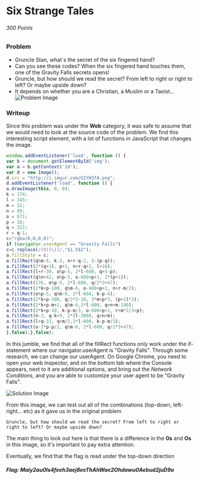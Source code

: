 # Six Strange Tales
###### 300 Points

### Problem
- Gruncle Stan, what`s the secret of the six fingered hand? 
- Can you see these codes? When the six fingered hand touches them, one of the Gravity Falls secrets opens! 
- Gruncle, but how should we read the secret? From left to right or right to left? Or maybe upside down? 
- It depends on whether you are a Christian, a Muslim or a Taoist... 
![Problem Image](https://github.com/SST-CTF/writeups/blob/master/Juniors%20CTF/Six%20Strange%20Tales/StrangeTalesProblem.PNG)

### Writeup
Since this problem was under the **Web** category, it was safe to assume that we would need to look at the source code of the problem.
We find this interesting script element, with a lot of functions in JavaScript that changes the image.

```javascript
window.addEventListener('load', function () {
var b = document.getElementById('img');
var a = b.getContext('2d');
var d = new Image();
d.src = "http://i.imgur.com/GIYH3fA.png";
d.addEventListener('load', function () {
a.drawImage(this, 0, 0);
k = 174;
l = 345;
m = 12; 
n = 89; 
o = 671;
p = 18;
q = 222;
r = q-1;
c="rgba(0,0,0,0)"; 
if (navigator.userAgent == "Gravity Falls") 
c=c.replace(/(0)(\))/,"$1.5$2");
a.fillStyle = c;         
a.fillRect(q%m-6, k-3, n+r-q-2, 5-(p-q));
a.fillRect(2*(q+1), p+1, n+r-q+2, l+16);
a.fillRect(l+r-30, o%p-5, 2*l-600, q+5-p);
a.fillRect(q%n+42, o%p-5, o-600+p+1, 2*(p+1));
a.fillRect(176, o%p-5, 2*l-600, q/2*3+47);
a.fillRect(2*k+p-100, q%m-6, o-600+p+1, n+r-m/2);
a.fillRect(o%p-5, q%m-6, 2*l-604, k-p-4);
a.fillRect(2*k+p-100, q/2*3-10, 3*m+p*3, (p+1)*3);
a.fillRect(2*k+p-m+2, q%m-6,2*l-600, q+n+m-190);
a.fillRect(2*k+p-10, k-p-m/3, o-600+p+1, r+m*2/3+p);
a.fillRect(n-3, q-k+9, 2*(l-300), q+n+m);
a.fillRect(l+q-31, q+m/2,2*l-600, k-p-m/3);
a.fillRect(o-2*p-p/2, q%m-6, 2*l-600, q/2*3+47);
},false);},false);
```

In this jumble, we find that all of the fillRect functions only work under the if-statement where our navigator.userAgent is "Gravity Falls".
Through some research, we can change our userAgent.
On Google Chrome, you need to open your web inspector, and on the bottom tab where the Console appears, next to it are additional options,
and bring out the _Network Conditions_, and you are able to customize your user agent to be "Gravity Falls".

![Solution Image](https://github.com/SST-CTF/writeups/blob/master/Juniors%20CTF/Six%20Strange%20Tales/StrangeTalesSolution.PNG)

From this image, we can test out all of the combinations (top-down, left-right... etc) as it gave us in the original problem
```
Gruncle, but how should we read the secret? From left to right or right to left? Or maybe upside down? 
```

The main thing to look out here is that there is a difference in the **0s** and **Os** in this image, so it's important to pay extra attention.

Eventually, we find that the flag is read under the top-down direction

##### Flag: Maiy2au0Is4feeh3aej8eeThAhWae2Ohdawu0Aebud2juD9a

